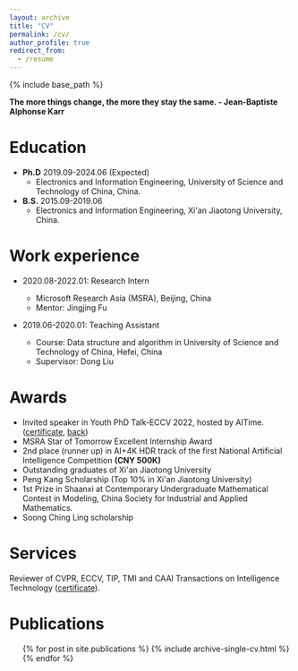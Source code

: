 ```yaml
---
layout: archive
title: "CV"
permalink: /cv/
author_profile: true
redirect_from:
  - /resume
---
```


{% include base_path %}

**The more things change, the more they stay the same. - Jean-Baptiste Alphonse Karr**

Education
======
* **Ph.D** 2019.09-2024.06 (Expected)
  * Electronics and Information Engineering, University of Science and Technology of China, China.
* **B.S.** 2015.09-2019.06
  * Electronics and Information Engineering, Xi\'an Jiaotong University, China.

Work experience
======
* 2020.08-2022.01: Research Intern
  * Microsoft Research Asia (MSRA), Beijing, China
  * Mentor: Jingjing Fu

* 2019.06-2020.01: Teaching Assistant
  * Course: Data structure and algorithm in University of Science and Technology of China, Hefei, China
  * Supervisor: Dong Liu

Awards
======
* Invited speaker in Youth PhD Talk-ECCV 2022, hosted by AITime. ([certificate](https://hitachinsk.github.io/files/AITime_certificate.pdf), [back](https://hitachinsk.github.io/files/AITime_back.pdf))
* MSRA Star of Tomorrow Excellent Internship Award
* 2nd place (runner up) in AI+4K HDR track of the first National Artificial Intelligence Competition **(CNY 500K)**
* Outstanding graduates of Xi\'an Jiaotong University
* Peng Kang Scholarship (Top 10% in Xi\'an Jiaotong University)
* 1st Prize in Shaanxi at Contemporary Undergraduate Mathematical Contest in Modeling, China Society for Industrial and Applied Mathematics.
* Soong Ching Ling scholarship

Services
======
Reviewer of CVPR, ECCV, TIP, TMI and CAAI Transactions on Intelligence Technology ([certificate](https://hitachinsk.github.io/files/CIT2_Reviewer_Certificate_2023.pdf)).

Publications
======
  <ul>{% for post in site.publications %}
    {% include archive-single-cv.html %}
  {% endfor %}</ul>
